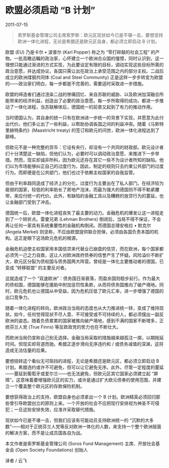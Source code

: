 # 欧盟必须启动 “B 计划”

2011-07-15

> 索罗斯基金管理公司主席索罗斯：欧元区现状如今已是不堪一击，要想坚持欧洲一体化进程，无论是希腊还是欧元区自身，都必须立即启动 B 计划。
>

欧盟 (EU) 乃是卡尔 • 波普尔 (Karl Popper) 称之为 “零打碎敲的社会工程” 的产物。一批高瞻远瞩的政治家，心怀建立一个欧洲合众国的憧憬，同时认识到，这一理想只能通过渐进的方式实现，为此要设定有限的目标，调动实现这些目标所需的政治意愿，并达成协议，各国只需让出在政治上承受范围之内的部分主权。二战后成立的欧洲煤钢共同体 (Coal and Steel Community) 正是这样一步步转变为欧盟的——政治家们明白，每一步都是不完善的，需要适时采取进一步措施。

欧盟的缔造者们通过渲染二战的惨痛回忆、来自苏联的威胁、以及欧洲加深融合所能带来的经济利益，创造出了必要的政治意愿。每一步所取得的成功，都进一步推动了一体化进程，当苏联解体后，德国统一的前景又起到了有力的推动作用。

当时德国认为，其自身的统一只有在欧洲进一步统一的背景下实现，并愿意为此付出代价。他们多让出了一些利益，以帮助协调各国之间的利益冲突。随着《马斯特里赫特条约》(Maastricht treaty) 的签订和欧元的问世，欧洲一体化进程达到了巅峰。

但欧元不是一种完整的货币：它设有央行，却没有一个共同的财政部。欧元设计者们十分清楚这一缺陷，但他们认为，必要时可以调动政治意愿、来推进下一步举措。然而，现实却诚非所料，因为欧元还存在其它一些不为设计者所知的缺陷。他们以为市场能够纠正自己的过度行为，因此，制定的规则只去约束公共部门的过度行为。而即便是在公共部门，他们也过于依赖主权国家的自我监管。

但由于利率趋同造成了经济上的分化，过度行为主要出在了私人部门。在经济较为疲弱的国家，较低的利率助长了房地产泡沫，而最为强大的德国则不得不勒紧腰带，来应付统一的代价。此外，有缺陷的金融工具以及糟糕的放贷行为的蔓延，也让金融部门受到了冲击。

德国统一后，欧盟一体化进程丧失了最主要的动力。金融危机的爆发让这一进程走到了一个转折点。雷曼兄弟 (Lehman Brothers) 倒闭后，当局不得不保证，不会再让任何一家具有系统重要性的金融机构倒闭。而德国总理安格拉 • 默克尔 (Angela Merkel) 则坚称，不应由欧盟提供联合担保，必须由各国负责本国的机构。这正是眼下这场欧元危机的根源。

金融危机迫使主权国家用本国信贷来代替业已崩盘的信贷，而在欧洲，每个国家都必须凭一己之力自救，这让人对欧洲政府债券的信誉产生了怀疑。风险溢价不断扩大，欧元区分裂为债权国与债务国两大阵营。曾经是一体化主要推动者的德国，已变成 “转移联盟” 的主要反对者。

这就造成了一个 “双速欧洲”：债务国日渐衰落，而盈余国则稳步前行。作为最大的债权国，德国能够在援助中附加惩罚性条款，从而将债务国推向了破产境地。同时，欧元危机也让德国从中受益，因为危机压低了欧元汇率，进一步增强了德国的出口竞争力。

随着一体化进程的转向，欧洲政治当局的态度也从大力推进统一转，变成了维持现状。如今，任何觉得现状不尽人意、不可接受或不可持续的人，都必须摆出一副反欧洲的姿态。随着负债累累的国家被推向破产境地，感到不满的国家不断增多，正统芬兰人党 (True Finns) 等反欧政党的势力也在不断壮大。

而欧洲当局仍宣称自己别无选择。金融当局采取的措施越来越孤注一掷，以期拖延时间。但现实却背道而驰。希腊正逐步滑向无序违约和 / 或债务减值的深渊，这将造成无法估量的后果。

要想扭转这个看似无可阻挡的进程，无论是希腊还是欧元区，都必须立即启动 B 计划。希腊违约或许不可避免，但可以让它避免无序。此外，尽管一定程度的蔓延——蔓延到葡萄牙或爱尔兰——也无法避免，但欧元区其它国家必须建立起 “屏障”。这意味着要增强欧元区的实力，或许是通过扩大欧元债券的使用范围，并建立一个覆盖整个欧元区的存款保险机制。

要想获得政治上的支持，欧盟自身也必须拿出一个 B 计划。欧洲精英必须回归那些曾引导欧盟创立的原则上来。一个开放的社会不应把现行安排视为神圣不可侵犯；一旦这些安排失效，应准许采取替代措施。

现状如今已是不堪一击，但我们应该有可能动员支持欧洲统一的 “沉默的大多数”——相对于正统芬兰人党等反对欧洲一体化的人数，来支持一个整个欧洲层面的解决方案，而不是让成员国各自为战。

本文作者是索罗斯基金管理公司 (Soros Fund Management) 主席、开放社会基金会 (Open Society Foundations) 创始人

译者 / 云飞
